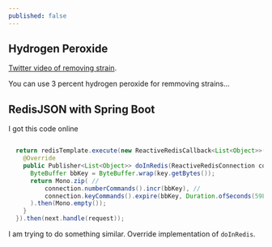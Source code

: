 ```yaml
---
published: false
---
```

## Hydrogen Peroxide

[Twitter video of removing strain](https://twitter.com/chemicalsreacts/status/1571069901716197376). 

You can use 3 percent hydrogen peroxide for remmoving strains...


## RedisJSON with Spring Boot

I got this code online

```java

  return redisTemplate.execute(new ReactiveRedisCallback<List<Object>>() {
    @Override
    public Publisher<List<Object>> doInRedis(ReactiveRedisConnection connection) throws DataAccessException {
      ByteBuffer bbKey = ByteBuffer.wrap(key.getBytes());
      return Mono.zip( //
          connection.numberCommands().incr(bbKey), //
          connection.keyCommands().expire(bbKey, Duration.ofSeconds(59L)) //
      ).then(Mono.empty());
    }
  }).then(next.handle(request));
```

I am trying to do something similar. Override implementation of `doInRedis`. 